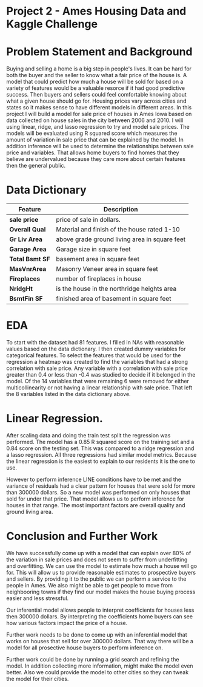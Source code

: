 # Project 2 - Ames Housing Data and Kaggle Challenge

# Problem Statement and Background 

Buying and selling a home is a big step in people's lives. It can be hard for both the buyer and the seller to know what a fair price of the house is. A model that could predict how much a house will be sold for based on a variety of features would be a valuable resorce if it had good predictive success. Then buyers and sellers could feel comfortable knowing about what a given house should go for. Housing prices vary across cities and states so it makes sense to have different models in different areas. In this project I will build a model for sale price of houses in Ames Iowa based on data collected on house sales in the city between 2006 and 2010. I will using linear, ridge, and lasso regression to try and model sale prices. The models will be evaluated using R squared score which measures the amount of variation in sale price that can be explained by the model. In addition inference will be used to determine the relationships between sale price and variables. That allows home buyers to find homes that they believe are undervalued because they care more about certain features then the general public. 

# Data Dictionary 

|Feature|Description|
|---|---|
|**sale price**|price of sale in dollars.| 
|**Overall Qual**|Material and finish of the house rated 1-10|
|**Gr Liv Area**|above grade ground living area in square feet|
|**Garage Area**|Garage size in square feet|
|**Total Bsmt SF**|basement area in square feet| 
|**MasVnrArea**|Masonry Veneer area in square feet|
|**Fireplaces**|number of fireplaces in house| 
|**NridgHt**|is the house in the northridge heights area|
|**BsmtFin SF**|finished area of basement in square feet| 

# EDA 

To start with the dataset had 81 features. I filled in NAs with reasonable values based on the data dictionary. I then created dummy variables for categorical features. To select the features that would be used for the regression a heatmap was created to find the variables that had a strong correlation with sale price. Any variable with a correlation with sale price greater than 0.4 or less than -0.4 was studied to decide if it belonged in the model. Of the 14 variables that were remaining 6 were removed for either multicollinearity or not having a linear relationship with sale price. That left the 8 variables listed in the data dictionary above. 

# Linear Regression. 

After scaling data and doing the train test split the regression was performed. The model has a 0.85 R squared score on the training set and a 0.84 score on the testing set. This was compared to a ridge regression and a lasso regression. All three regressions had similar model metrics. Because the linear regression is the easiest to explain to our residents it is the one to use.

However to perform inference LINE conditions have to be met and the variance of residuals had a clear pattern for houses that were sold for more than 300000 dollars. So a new model was performed on only houses that sold for under that price. That model allows us to perform inference for houses in that range. The most important factors are overall quality and ground living area. 

# Conclusion and Further Work 

We have successfully come up with a model that can explain over 80% of the variation in sale prices and does not seem to suffer from underfitting and overfitting. We can use the model to estimate how much a house will go for. This will allow us to provide reasonable estimates to prospective buyers and sellers. By providing it to the public we can perform a service to the people in Ames. We also might be able to get people to move from neighbooring towns if they find our model makes the house buying process easier and less stressful. 

Our inferential model allows people to interpret coefficients for houses less then 300000 dollars. By interpreting the coefficients home buyers can see how various factors impact the price of a house.

Further work needs to be done to come up with an inferential model that works on houses that sell for over 300000 dollars. That way there will be a model for all prosective house buyers to perform inference on.  

Further work could be done by running a grid search and refining the model. In addition collecting more information, might make the model even better. Also we could provide the model to other cities so they can tweak the model for their cities.






